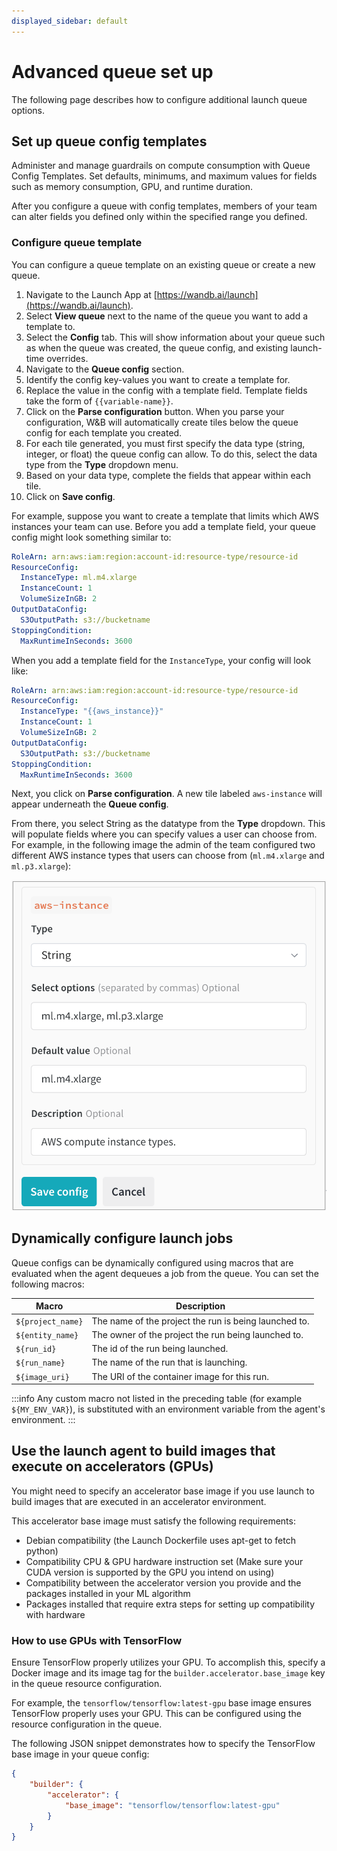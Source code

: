 ```yaml
---
displayed_sidebar: default
---
```


# Advanced queue set up
The following page describes how to configure additional launch queue options.

## Set up queue config templates
Administer and manage guardrails on compute consumption with Queue Config Templates. Set defaults, minimums, and maximum values for fields such as memory consumption, GPU, and runtime duration.

After you configure a queue with config templates, members of your team can alter fields you defined only within the specified range you defined.

### Configure queue template
You can configure a queue template on an existing queue or create a new queue.  

1. Navigate to the Launch App at [https://wandb.ai/launch](https://wandb.ai/launch).
2. Select **View queue** next to the name of the queue you want to add a template to.
3. Select the **Config** tab. This will show information about your queue such as when the queue was created, the queue config, and existing launch-time overrides.
4. Navigate to the **Queue config** section.
5. Identify the config key-values you want to create a template for. 
6. Replace the value in the config with a template field. Template fields take the form of `{{variable-name}}`. 
7. Click on the **Parse configuration** button. When you parse your configuration, W&B will automatically create tiles below the queue config for each template you created.
8. For each tile generated, you must first specify the data type (string, integer, or float) the queue config can allow. To do this, select the data type from the **Type** dropdown menu.
9. Based on your data type, complete the fields that appear within each tile.
10. Click on **Save config**.


For example, suppose you want to create a template that limits which AWS instances your team can use. Before you add a template field, your queue config might look something similar to:

```yaml title="launch config"
RoleArn: arn:aws:iam:region:account-id:resource-type/resource-id
ResourceConfig:
  InstanceType: ml.m4.xlarge
  InstanceCount: 1
  VolumeSizeInGB: 2
OutputDataConfig:
  S3OutputPath: s3://bucketname
StoppingCondition:
  MaxRuntimeInSeconds: 3600
```

When you add a template field for the `InstanceType`, your config will look like:

```yaml title="launch config"
RoleArn: arn:aws:iam:region:account-id:resource-type/resource-id
ResourceConfig:
  InstanceType: "{{aws_instance}}"
  InstanceCount: 1
  VolumeSizeInGB: 2
OutputDataConfig:
  S3OutputPath: s3://bucketname
StoppingCondition:
  MaxRuntimeInSeconds: 3600
```


Next, you click on **Parse configuration**. A new tile labeled `aws-instance` will appear underneath the **Queue config**. 

From there, you select String as the datatype from the **Type** dropdown. This will populate fields where you can specify values a user can choose from. For example, in the following image the admin of the team configured two different AWS instance types that users can choose from (`ml.m4.xlarge` and `ml.p3.xlarge`):

![](/images/launch/aws_template_example.png)



## Dynamically configure launch jobs
Queue configs can be dynamically configured using macros that are evaluated when the agent dequeues a job from the queue. You can set the following macros:

| Macro             | Description                                           |
|-------------------|-------------------------------------------------------|
| `${project_name}` | The name of the project the run is being launched to. |
| `${entity_name}`  | The owner of the project the run being launched to.   |
| `${run_id}`       | The id of the run being launched.                     |
| `${run_name}`     | The name of the run that is launching.                |
| `${image_uri}`    | The URI of the container image for this run.          |

:::info
Any custom macro not listed in the preceding table (for example `${MY_ENV_VAR}`), is substituted with an environment variable from the agent's environment.
:::

## Use the launch agent to build images that execute on accelerators (GPUs)
You might need to specify an accelerator base image if you use launch to build images that are executed in an accelerator environment.

This accelerator base image must satisfy the following requirements:

- Debian compatibility (the Launch Dockerfile uses apt-get to fetch python)
- Compatibility CPU & GPU hardware instruction set (Make sure your CUDA version is supported by the GPU you intend on using)
- Compatibility between the accelerator version you provide and the packages installed in your ML algorithm
- Packages installed that require extra steps for setting up compatibility with hardware

### How to use GPUs with TensorFlow

Ensure TensorFlow properly utilizes your GPU. To accomplish this, specify a Docker image and its image tag for the `builder.accelerator.base_image` key in the queue resource configuration.

For example, the `tensorflow/tensorflow:latest-gpu` base image ensures TensorFlow properly uses your GPU. This can be configured using the resource configuration in the queue.

The following JSON snippet demonstrates how to specify the TensorFlow base image in your queue config:

```json title="Queue config"
{
    "builder": {
        "accelerator": {
            "base_image": "tensorflow/tensorflow:latest-gpu"
        }
    }
}
```